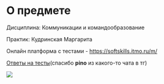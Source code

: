 # О предмете
Дисциплина: Коммуникации и командообразование

Практик: Кудринская Маргарита

Онлайн платформа с тестами - https://softskills.itmo.ru/m/

[Ответы на тесты](https://drive.google.com/drive/folders/17KZj7r3MfCdXZSmDCePxHsXkPgZl_4wu?ths=true)(спасибо <b>pino</b> из какого-то чата в тг)

![](https://i.imgur.com/LpzLElg.png)